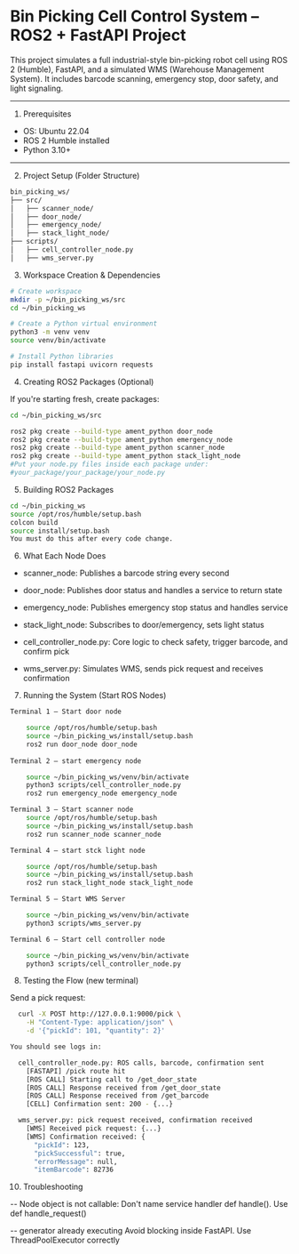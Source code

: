 # Bin Picking Cell Control System – ROS2 + FastAPI Project

This project simulates a full industrial-style bin-picking robot cell using ROS 2 (Humble), FastAPI, and a simulated WMS (Warehouse Management System). It includes barcode scanning, emergency stop, door safety, and light signaling.

---

1. Prerequisites

- OS: Ubuntu 22.04
- ROS 2 Humble installed
- Python 3.10+

---

2. Project Setup (Folder Structure)

```bash
bin_picking_ws/
├── src/
│   ├── scanner_node/
│   ├── door_node/
│   ├── emergency_node/
│   ├── stack_light_node/
├── scripts/
│   ├── cell_controller_node.py
│   ├── wms_server.py
```

3. Workspace Creation & Dependencies
```bash
# Create workspace
mkdir -p ~/bin_picking_ws/src
cd ~/bin_picking_ws

# Create a Python virtual environment
python3 -m venv venv
source venv/bin/activate

# Install Python libraries
pip install fastapi uvicorn requests
```
4. Creating ROS2 Packages (Optional)

If you're starting fresh, create packages:
```bash
cd ~/bin_picking_ws/src

ros2 pkg create --build-type ament_python door_node
ros2 pkg create --build-type ament_python emergency_node
ros2 pkg create --build-type ament_python scanner_node
ros2 pkg create --build-type ament_python stack_light_node
#Put your node.py files inside each package under:
#your_package/your_package/your_node.py
```

5. Building ROS2 Packages
```bash
cd ~/bin_picking_ws
source /opt/ros/humble/setup.bash
colcon build
source install/setup.bash
You must do this after every code change.
```
6. What Each Node Does

- scanner_node: Publishes a barcode string every second

- door_node: Publishes door status and handles a service to return state

- emergency_node: Publishes emergency stop status and handles service

- stack_light_node: Subscribes to door/emergency, sets light status

- cell_controller_node.py: Core logic to check safety, trigger barcode, and confirm pick

- wms_server.py: Simulates WMS, sends pick request and receives confirmation

7. Running the System (Start ROS Nodes)
```bash
Terminal 1 – Start door node

    source /opt/ros/humble/setup.bash
    source ~/bin_picking_ws/install/setup.bash
    ros2 run door_node door_node
      
Terminal 2 – start emergency node

    source ~/bin_picking_ws/venv/bin/activate
    python3 scripts/cell_controller_node.py
    ros2 run emergency_node emergency_node

Terminal 3 – Start scanner node
    source /opt/ros/humble/setup.bash
    source ~/bin_picking_ws/install/setup.bash
    ros2 run scanner_node scanner_node

Terminal 4 – start stck light node

    source /opt/ros/humble/setup.bash
    source ~/bin_picking_ws/install/setup.bash
    ros2 run stack_light_node stack_light_node

Terminal 5 – Start WMS Server

    source ~/bin_picking_ws/venv/bin/activate
    python3 scripts/wms_server.py

Terminal 6 – Start cell controller node

    source ~/bin_picking_ws/venv/bin/activate
    python3 scripts/cell_controller_node.py
```
8. Testing the Flow (new terminal)

Send a pick request:
```bash
  curl -X POST http://127.0.0.1:9000/pick \
    -H "Content-Type: application/json" \
    -d '{"pickId": 101, "quantity": 2}'

You should see logs in:

  cell_controller_node.py: ROS calls, barcode, confirmation sent
    [FASTAPI] /pick route hit
    [ROS CALL] Starting call to /get_door_state 
    [ROS CALL] Response received from /get_door_state
    [ROS CALL] Response received from /get_barcode
    [CELL] Confirmation sent: 200 - {...}

  wms_server.py: pick request received, confirmation received
    [WMS] Received pick request: {...}
    [WMS] Confirmation received: {
      "pickId": 123,
      "pickSuccessful": true,
      "errorMessage": null,
      "itemBarcode": 82736
```

10. Troubleshooting

-- Node object is not callable:
    Don't name service handler def handle(). Use def handle_request()

-- generator already executing
    Avoid blocking inside FastAPI. Use ThreadPoolExecutor correctly